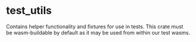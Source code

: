 # test_utils

Contains helper functionality and fixtures for use in tests. This crate must be wasm-buildable by default as it may be used from within our test wasms.